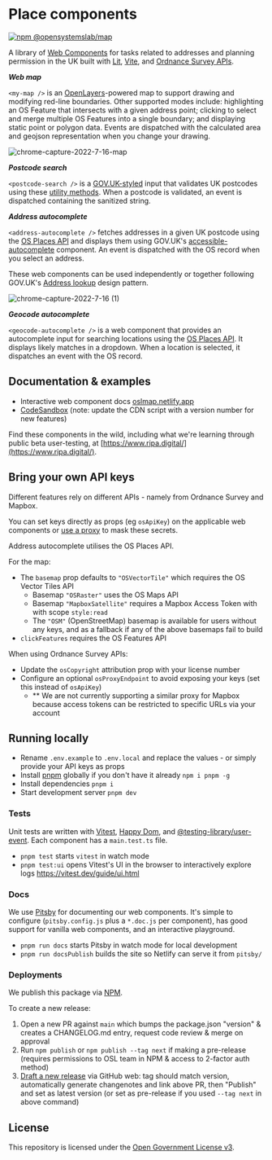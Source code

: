 # Place components

[![npm @opensystemslab/map](https://img.shields.io/npm/v/@opensystemslab/map?style=flat-square)](http://npm.im/@opensystemslab/map)

A library of [Web Components](https://developer.mozilla.org/en-US/docs/Web/Web_Components) for tasks related to addresses and planning permission in the UK built with [Lit](https://lit.dev/), [Vite](https://vitejs.dev/), and [Ordnance Survey APIs](https://docs.os.uk/os-apis).

**_Web map_**

`<my-map />` is an [OpenLayers](https://openlayers.org/)-powered map to support drawing and modifying red-line boundaries. Other supported modes include: highlighting an OS Feature that intersects with a given address point; clicking to select and merge multiple OS Features into a single boundary; and displaying static point or polygon data. Events are dispatched with the calculated area and geojson representation when you change your drawing.

![chrome-capture-2022-7-16-map](https://user-images.githubusercontent.com/5132349/184860750-bf7514db-7cab-4f9c-aa32-791099ecd6cc.gif)

**_Postcode search_**

`<postcode-search />` is a [GOV.UK-styled](https://frontend.design-system.service.gov.uk/) input that validates UK postcodes using these [utility methods](https://www.npmjs.com/package/postcode). When a postcode is validated, an event is dispatched containing the sanitized string.

**_Address autocomplete_**

`<address-autocomplete />` fetches addresses in a given UK postcode using the [OS Places API](https://docs.os.uk/os-apis/accessing-os-apis/os-places-api/technical-specification/postcode) and displays them using GOV.UK's [accessible-autocomplete](https://github.com/alphagov/accessible-autocomplete) component. An event is dispatched with the OS record when you select an address.

These web components can be used independently or together following GOV.UK's [Address lookup](https://design-system.service.gov.uk/patterns/addresses/) design pattern.

![chrome-capture-2022-7-16 (1)](https://user-images.githubusercontent.com/5132349/184858819-133bc7fa-7f48-4a2a-a416-b612febcce58.gif)

**_Geocode autocomplete_**

`<geocode-autocomplete />` is a web component that provides an autocomplete input for searching locations using the [OS Places API](https://docs.os.uk/os-apis/accessing-os-apis/os-places-api/technical-specification/find). It displays likely matches in a dropdown. When a location is selected, it dispatches an event with the OS record.

## Documentation & examples

- Interactive web component docs [oslmap.netlify.app](https://oslmap.netlify.app)
- [CodeSandbox](https://codesandbox.io/s/confident-benz-rr0s9?file=/index.html) (note: update the CDN script with a version number for new features)

Find these components in the wild, including what we're learning through public beta user-testing, at [https://www.ripa.digital/](https://www.ripa.digital/).

## Bring your own API keys

Different features rely on different APIs - namely from Ordnance Survey and Mapbox.

You can set keys directly as props (eg `osApiKey`) on the applicable web components or [use a proxy](https://github.com/theopensystemslab/map/blob/main/docs/how-to-use-a-proxy.md) to mask these secrets.

Address autocomplete utilises the OS Places API.

For the map:

- The `basemap` prop defaults to `"OSVectorTile"` which requires the OS Vector Tiles API
  - Basemap `"OSRaster"` uses the OS Maps API
  - Basemap `"MapboxSatellite"` requires a Mapbox Access Token with with scope `style:read`
  - The `"OSM"` (OpenStreetMap) basemap is available for users without any keys, and as a fallback if any of the above basemaps fail to build
- `clickFeatures` requires the OS Features API

When using Ordnance Survey APIs:

- Update the `osCopyright` attribution prop with your license number
- Configure an optional `osProxyEndpoint` to avoid exposing your keys (set this instead of `osApiKey`)
  - \*\* We are not currently supporting a similar proxy for Mapbox because access tokens can be restricted to specific URLs via your account

## Running locally

- Rename `.env.example` to `.env.local` and replace the values - or simply provide your API keys as props
- Install [pnpm](https://pnpm.io) globally if you don't have it already `npm i pnpm -g`
- Install dependencies `pnpm i`
- Start development server `pnpm dev`

### Tests

Unit tests are written with [Vitest](https://vitest.dev/), [Happy Dom](https://www.npmjs.com/package/happy-dom), and [@testing-library/user-event](https://testing-library.com/docs/user-event/intro/). Each component has a `main.test.ts` file.

- `pnpm test` starts `vitest` in watch mode
- `pnpm test:ui` opens Vitest's UI in the browser to interactively explore logs https://vitest.dev/guide/ui.html

### Docs

We use [Pitsby](https://pitsby.com/) for documenting our web components. It's simple to configure (`pitsby.config.js` plus a `*.doc.js` per component), has good support for vanilla web components, and an interactive playground.

- `pnpm run docs` starts Pitsby in watch mode for local development
- `pnpm run docsPublish` builds the site so Netlify can serve it from `pitsby/`

### Deployments

We publish this package via [NPM](https://www.npmjs.com/package/@opensystemslab/map).

To create a new release:

1. Open a new PR against `main` which bumps the package.json "version" & creates a CHANGELOG.md entry, request code review & merge on approval
1. Run `npm publish` or `npm publish --tag next` if making a pre-release (requires permissions to OSL team in NPM & access to 2-factor auth method)
1. [Draft a new release](https://github.com/theopensystemslab/map/releases) via GitHub web: tag should match version, automatically generate changenotes and link above PR, then "Publish" and set as latest version (or set as pre-release if you used `--tag next` in above command)

## License

This repository is licensed under the [Open Government License v3](http://www.nationalarchives.gov.uk/doc/open-government-licence/version/3/).
